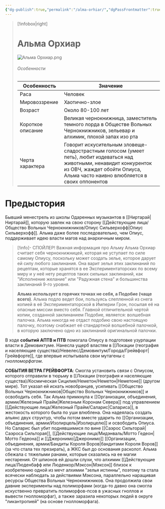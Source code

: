 ```yaml
---
{"dg-publish":true,"permalink":"/alma-orhiar/","dgPassFrontmatter":true}
---
```


> [!infobox|right]
> # Альма Орхиар
> ![Альма Орхиар.png](/img/user/%D0%90%D0%BB%D1%8C%D0%BC%D0%B0%20%D0%9E%D1%80%D1%85%D0%B8%D0%B0%D1%80.png)
> ###### Особенности
> | Особенность | Значение |
> | ---- | ---- |
> | Раса | Человек|
> | Мировоззрение | Хаотично-злое |
> | Возраст |Около 80-100 лет|
> | Короткое описание |Великая чернокнижница, заместитель темного лорда в Обществе Вольных Чернокнижников, зельевар и алхимик, плохой запах изо рта |
> | Черта характера |Говорит искусительным зловеще-сладострастным голосом (умеет петь), любит издеваться над животными, ненавидит конкуренток из ОВЧ, жаждет обойти Опиуса, Альма часто наивно влюбляется в своих оппонентов|

# Предыстория

Бывший менестрель из школы Одаренных музыкантов в [[Ниртарай\|Ниртарай]], которую завлек на свою сторону [[Действующие лица/Общество Вольных Чернокнижников/Опиус Сильверхофф\|Опиус Сильверхофф]]. 
Альма даже более последовательно, чем Опиус, поддерживает идею власти магов над анархичным миром. 

> [!info]- СПОЙЛЕР! Важная информация про Альму
>  Альма Орхиар считает себя чернокнижницей, которая не уступает по силе самому Опиусу, поскольку может создать зелье, которое дарует ей силу любого заклинания. Она варит зелья этих заклинаний по рецептам, которые хранятся в ее Экспериментаторских по всему миру и у неё нету рецептов таких сильных заклинаний, как "Исполнение желание" или "Радужная стена" и большинства заклинаний 9-го уровня.
>  
>  **Альма использует в горячих точках не себя, а Подобие (чаще всего)**. Альма подло ведет бои, пользуясь слепленной из снега копией в её Экспериментаторской в Империи Грон, посылая её на опасные миссии вместо себя. Главной отличительной чертой копии, созданной заклинанием Подобие, является: волшебная палочка. Альма никогда не отдаст подобию свою настоящую палочку, поэтому снабжает её стандартной волшебной палочкой, в которую заключено одно из заклинаний оригинальной палочки. 

В ходе **событий АПТВ и ПТВ** помогала Опиусу в подготовке узурпации власти в Демовиктуме. Нанесла ущерб властям в [[Локации (география и населяющие существа)/Невелес/Демовиктум/Города/Грейвфорт\|Грейвфорте]], где впервые испытывала свои мутагены с *гнолломорфагом*.

**СОБЫТИЯ ВЕТРА ГРЕЙВФОРТА**:
Смогла установить связи с Опиусом, которого отправили в тюрьму в [[Локации (география и населяющие существа)/Космическая Сицилия/Неметон/Неметон\|Неметоне]] (другом мире). Тот указал ей искать новобранцев, усиливать [[Общество Вольных Чернокнижников\|Общество Вольных Чернокнижников]] и освободить себя. Так Альма примкнула к [[Организации, объединения, армии/Железный Прайм\|Железным Коронам Севера]]
под управлением [[Действующие лица/Железный Прайм/Саларис\|Салариса]], в жестокость которого была по уши влюблена. Она надеялась создать альянс двух структур, чтобы потом вместе ударить по [[Организации, объединения, армии/Изолирцель\|Изолирцелю]] и освободить Опиуса. 
Но Саларис был убит поднявшимися по вине [[Саэрос Сильторай\|Саэроса Сильторая]], [[Действующие лица/Мидэнваль/Мотто Гедеон\|Мотто Гедеона]] и [[Джеронимо\|Джеронимо]] [[Организации, объединения, армии/Бандиты Короля Воров\|бандитами Короля Воров]] (за что стала тех презирать), а ЖКС был до основания расколот. Альма сбежала с тяжелыми ранами, которые сказались на ее магии нестарения. От шпионов ей дошли слухи, что алхимик [[Действующие лица/Люденбафф или Люденкор/Мэксон\|Мэксон]] близок к изобретению одной из мечт алхимии "зелья истинны", поэтому та стала всячески наблюдать за действиями Мэксона, параллельно наращивая ресурсы Общества Вольных Чернокнижников. Она продолжила свои давние эксперименты над полиморфами (когда-то давно она смогла искуственно превратить полиморфов-псов в ужасных гноллов и вывести гнолломорфаг), а также заразила некоторых людей в округе "ликантропией" (на основе гнолломорфага).